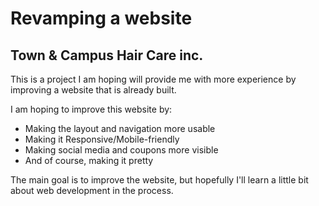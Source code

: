 # Revamping a website

## Town & Campus Hair Care inc. ##

This is a project I am hoping will provide me with more experience by improving a website that is already built.

I am hoping to improve this website by:

* Making the layout and navigation more usable
* Making it Responsive/Mobile-friendly
* Making social media and coupons more visible
* And of course, making it pretty

The main goal is to improve the website, but hopefully I'll learn a little bit about web development in the process.
